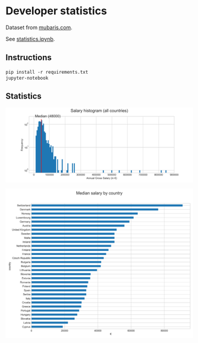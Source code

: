 # Developer statistics

Dataset from [mubaris.com](https://mubaris.com/2017-09-09/introduction-to-statistics-using-numpy).

See [statistics.ipynb](statistics.ipynb).

## Instructions
```shell
pip install -r requirements.txt
jupyter-notebook
```

## Statistics

![Salary Histogramm](data/salary-hist.png)

![Salary By Country](data/salary-by-country.png)
